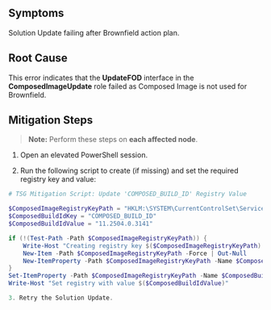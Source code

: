 ## Symptoms
Solution Update failing after Brownfield action plan.

## Root Cause

This error indicates that the **UpdateFOD** interface in the **ComposedImageUpdate** role failed as Composed Image is not used for Brownfield.

## Mitigation Steps

> **Note:** Perform these steps on **each affected node**.

1. Open an elevated PowerShell session.

2. Run the following script to create (if missing) and set the required registry key and value:

```powershell
# TSG Mitigation Script: Update 'COMPOSED_BUILD_ID' Registry Value

$ComposedImageRegistryKeyPath = "HKLM:\SYSTEM\CurrentControlSet\Services\ComposedBuildInfo\Parameters"
$ComposedBuildIdKey = "COMPOSED_BUILD_ID"
$ComposedBuildIdValue = "11.2504.0.3141"

if (!(Test-Path -Path $ComposedImageRegistryKeyPath)) {
    Write-Host "Creating registry key $($ComposedImageRegistryKeyPath) with key $($ComposedBuildIdKey)"
    New-Item -Path $ComposedImageRegistryKeyPath -Force | Out-Null
    New-ItemProperty -Path $ComposedImageRegistryKeyPath -Name $ComposedBuildIdKey -PropertyType String -Force | Out-Null
}
Set-ItemProperty -Path $ComposedImageRegistryKeyPath -Name $ComposedBuildIdKey -Value $ComposedBuildIdValue
Write-Host "Set registry with value $($ComposedBuildIdValue)"

3. Retry the Solution Update.

